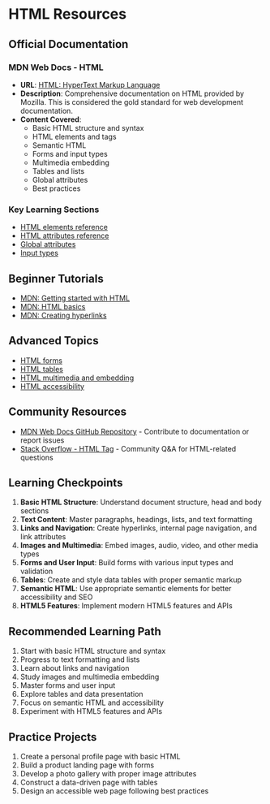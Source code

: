 # HTML Resources

## Official Documentation

### MDN Web Docs - HTML
- **URL**: [HTML: HyperText Markup Language](https://developer.mozilla.org/en-US/docs/Web/HTML)
- **Description**: Comprehensive documentation on HTML provided by Mozilla. This is considered the gold standard for web development documentation.
- **Content Covered**:
  - Basic HTML structure and syntax
  - HTML elements and tags
  - Semantic HTML
  - Forms and input types
  - Multimedia embedding
  - Tables and lists
  - Global attributes
  - Best practices

### Key Learning Sections
- [HTML elements reference](https://developer.mozilla.org/en-US/docs/Web/HTML/Element)
- [HTML attributes reference](https://developer.mozilla.org/en-US/docs/Web/HTML/Attributes)
- [Global attributes](https://developer.mozilla.org/en-US/docs/Web/HTML/Global_attributes)
- [Input types](https://developer.mozilla.org/en-US/docs/Web/HTML/Element/input)

## Beginner Tutorials
- [MDN: Getting started with HTML](https://developer.mozilla.org/en-US/docs/Learn/HTML/Introduction_to_HTML/Getting_started)
- [MDN: HTML basics](https://developer.mozilla.org/en-US/docs/Learn/Getting_started_with_the_web/HTML_basics)
- [MDN: Creating hyperlinks](https://developer.mozilla.org/en-US/docs/Learn/HTML/Introduction_to_HTML/Creating_hyperlinks)

## Advanced Topics
- [HTML forms](https://developer.mozilla.org/en-US/docs/Learn/Forms)
- [HTML tables](https://developer.mozilla.org/en-US/docs/Learn/HTML/Tables)
- [HTML multimedia and embedding](https://developer.mozilla.org/en-US/docs/Learn/HTML/Multimedia_and_embedding)
- [HTML accessibility](https://developer.mozilla.org/en-US/docs/Learn/Accessibility/HTML)

## Community Resources
- [MDN Web Docs GitHub Repository](https://github.com/mdn) - Contribute to documentation or report issues
- [Stack Overflow - HTML Tag](https://stackoverflow.com/questions/tagged/html) - Community Q&A for HTML-related questions

## Learning Checkpoints
1. **Basic HTML Structure**: Understand document structure, head and body sections
2. **Text Content**: Master paragraphs, headings, lists, and text formatting
3. **Links and Navigation**: Create hyperlinks, internal page navigation, and link attributes
4. **Images and Multimedia**: Embed images, audio, video, and other media types
5. **Forms and User Input**: Build forms with various input types and validation
6. **Tables**: Create and style data tables with proper semantic markup
7. **Semantic HTML**: Use appropriate semantic elements for better accessibility and SEO
8. **HTML5 Features**: Implement modern HTML5 features and APIs

## Recommended Learning Path
1. Start with basic HTML structure and syntax
2. Progress to text formatting and lists
3. Learn about links and navigation
4. Study images and multimedia embedding
5. Master forms and user input
6. Explore tables and data presentation
7. Focus on semantic HTML and accessibility
8. Experiment with HTML5 features and APIs

## Practice Projects
1. Create a personal profile page with basic HTML
2. Build a product landing page with forms
3. Develop a photo gallery with proper image attributes
4. Construct a data-driven page with tables
5. Design an accessible web page following best practices
